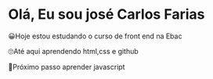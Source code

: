 # Olá, Eu sou josé Carlos Farias

😀Hoje  estou estudando o curso de front end na Ebac

🙄Até aqui aprendendo html,css e github

🧐Próximo passo aprender javascript



<!---
fariascarlos/fariascarlos is a ✨ special ✨ repository because its `README.md` (this file) appears on your GitHub profile.
You can click the Preview link to take a look at your changes.
--->
